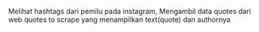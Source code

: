 Melihat hashtags dari pemilu pada instagram,
Mengambil data quotes dari web quotes to scrape yang menampilkan text(quote) dan authornya
